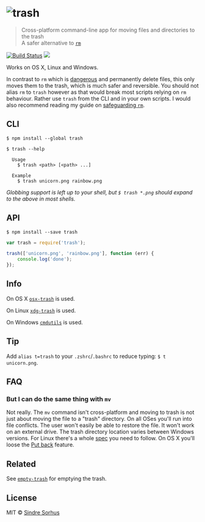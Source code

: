 # ![trash](https://cdn.rawgit.com/sindresorhus/trash/1cdbd660976d739eeb45447bb6b62c41ac4a3ecf/media/logo.svg)

> Cross-platform command-line app for moving files and directories to the trash  
> A safer alternative to [`rm`](http://en.wikipedia.org/wiki/Rm_(Unix))

[![Build Status](https://travis-ci.org/sindresorhus/trash.svg?branch=master)](https://travis-ci.org/sindresorhus/trash) ![](http://img.shields.io/badge/unicorn-approved-ff69b4.svg)

Works on OS X, Linux and Windows.

In contrast to `rm` which is [dangerous](http://docstore.mik.ua/orelly/unix3/upt/ch14_03.htm) and permanently delete files, this only moves them to the trash, which is much safer and reversible. You should not alias `rm` to `trash` however as that would break most scripts relying on `rm` behaviour. Rather use `trash` from the CLI and in your own scripts. I would also recommend reading my guide on [safeguarding `rm`](https://github.com/sindresorhus/guides/blob/master/how-not-to-rm-yourself.md#safeguard-rm).


## CLI

```
$ npm install --global trash
```

```
$ trash --help

  Usage
    $ trash <path> [<path> ...]

  Example
    $ trash unicorn.png rainbow.png
```

*Globbing support is left up to your shell, but `$ trash *.png` should expand to the above in most shells.*


## API

```
$ npm install --save trash
```

```js
var trash = require('trash');

trash(['unicorn.png', 'rainbow.png'], function (err) {
	console.log('done');
});
```


## Info

On OS X [`osx-trash`](https://github.com/sindresorhus/osx-trash) is used.

On Linux [`xdg-trash`](https://github.com/kevva/xdg-trash) is used.

On Windows [`cmdutils`](http://www.maddogsw.com/cmdutils/) is used.


## Tip

Add `alias t=trash` to your `.zshrc`/`.bashrc` to reduce typing: `$ t unicorn.png`.


## FAQ

### But I can do the same thing with `mv`

Not really. The `mv` command isn't cross-platform and moving to trash is not just about moving the file to a "trash" directory. On all OSes you'll run into file conflicts. The user won't easily be able to restore the file. It won't work on an external drive. The trash directory location varies between Windows versions. For Linux there's a whole [spec](http://www.ramendik.ru/docs/trashspec.html) you need to follow. On OS X you'll loose the [Put back](http://mac-fusion.com/trash-tip-how-to-put-files-back-to-their-original-location/) feature.


## Related

See [`empty-trash`](https://github.com/sindresorhus/empty-trash) for emptying the trash.


## License

MIT © [Sindre Sorhus](http://sindresorhus.com)
